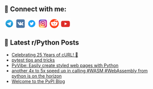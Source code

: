 ## 🔎 Connect with me:
[<img src="https://github.com/bullbesh/bullbesh/blob/main/images/Telegram.png" width="32" height="32" />](https://t.me/bullbesh)
[<img src="https://github.com/bullbesh/bullbesh/blob/main/images/VK.png" width="32" height="32" />](https://vk.com/bullbesh)
[<img src="https://github.com/bullbesh/bullbesh/blob/main/images/Twitter.png" width="32" height="32" />](https://twitter.com/bullbesh1)
[<img src="https://github.com/bullbesh/bullbesh/blob/main/images/Instagram.png" width="32" height="32" />](https://www.instagram.com/bullbesh)
[<img src="https://github.com/bullbesh/bullbesh/blob/main/images/Reddit.png" width="32" height="32" />](https://www.reddit.com/user/bullbesh)
[<img src="https://github.com/bullbesh/bullbesh/blob/main/images/YouTube.png" width="32" height="32" />](https://www.youtube.com/channel/UCtfjRs6uzgq5mfm8S06WTcg)

## 📕 Latest r/Python Posts
<!-- BLOG-POST-LIST:START -->
- [Celebrating 25 Years of cURL! 🎂](https://www.reddit.com/r/Python/comments/11ycnec/celebrating_25_years_of_curl/)
- [pytest tips and tricks](https://www.reddit.com/r/Python/comments/11ycg3k/pytest_tips_and_tricks/)
- [PyVibe: Easily create styled web pages with Python](https://www.reddit.com/r/Python/comments/11yc2i0/pyvibe_easily_create_styled_web_pages_with_python/)
- [another 4x to 5x speed up in calling #WASM #WebAssembly from python is on the horizon](https://www.reddit.com/r/Python/comments/11yazr0/another_4x_to_5x_speed_up_in_calling_wasm/)
- [Welcome to the PyPI Blog](https://www.reddit.com/r/Python/comments/11y9y9o/welcome_to_the_pypi_blog/)
<!-- BLOG-POST-LIST:END -->
